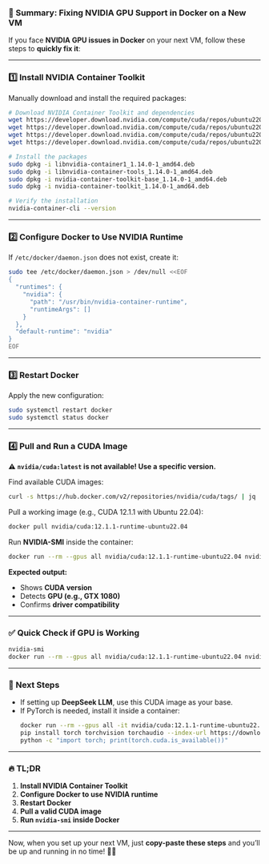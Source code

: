### **🚀 Summary: Fixing NVIDIA GPU Support in Docker on a New VM**  

If you face **NVIDIA GPU issues in Docker** on your next VM, follow these steps to **quickly fix it**:

---

### **1️⃣ Install NVIDIA Container Toolkit**
Manually download and install the required packages:

```bash
# Download NVIDIA Container Toolkit and dependencies
wget https://developer.download.nvidia.com/compute/cuda/repos/ubuntu2204/x86_64/libnvidia-container1_1.14.0-1_amd64.deb
wget https://developer.download.nvidia.com/compute/cuda/repos/ubuntu2204/x86_64/libnvidia-container-tools_1.14.0-1_amd64.deb
wget https://developer.download.nvidia.com/compute/cuda/repos/ubuntu2204/x86_64/nvidia-container-toolkit-base_1.14.0-1_amd64.deb
wget https://developer.download.nvidia.com/compute/cuda/repos/ubuntu2204/x86_64/nvidia-container-toolkit_1.14.0-1_amd64.deb

# Install the packages
sudo dpkg -i libnvidia-container1_1.14.0-1_amd64.deb
sudo dpkg -i libnvidia-container-tools_1.14.0-1_amd64.deb
sudo dpkg -i nvidia-container-toolkit-base_1.14.0-1_amd64.deb
sudo dpkg -i nvidia-container-toolkit_1.14.0-1_amd64.deb

# Verify the installation
nvidia-container-cli --version
```

---

### **2️⃣ Configure Docker to Use NVIDIA Runtime**
If `/etc/docker/daemon.json` does not exist, create it:

```bash
sudo tee /etc/docker/daemon.json > /dev/null <<EOF
{
  "runtimes": {
    "nvidia": {
      "path": "/usr/bin/nvidia-container-runtime",
      "runtimeArgs": []
    }
  },
  "default-runtime": "nvidia"
}
EOF
```

---

### **3️⃣ Restart Docker**
Apply the new configuration:

```bash
sudo systemctl restart docker
sudo systemctl status docker
```

---

### **4️⃣ Pull and Run a CUDA Image**
**⚠️ `nvidia/cuda:latest` is not available! Use a specific version.**

Find available CUDA images:

```bash
curl -s https://hub.docker.com/v2/repositories/nvidia/cuda/tags/ | jq '.results[].name'
```

Pull a working image (e.g., CUDA 12.1.1 with Ubuntu 22.04):

```bash
docker pull nvidia/cuda:12.1.1-runtime-ubuntu22.04
```

Run **NVIDIA-SMI** inside the container:

```bash
docker run --rm --gpus all nvidia/cuda:12.1.1-runtime-ubuntu22.04 nvidia-smi
```

**Expected output:**  
- Shows **CUDA version**
- Detects **GPU (e.g., GTX 1080)**
- Confirms **driver compatibility**

---

### **✅ Quick Check if GPU is Working**
```bash
nvidia-smi
docker run --rm --gpus all nvidia/cuda:12.1.1-runtime-ubuntu22.04 nvidia-smi
```

---

### **🎯 Next Steps**
- If setting up **DeepSeek LLM**, use this CUDA image as your base.
- If PyTorch is needed, install it inside a container:
  ```bash
  docker run --rm --gpus all -it nvidia/cuda:12.1.1-runtime-ubuntu22.04 bash
  pip install torch torchvision torchaudio --index-url https://download.pytorch.org/whl/cu121
  python -c "import torch; print(torch.cuda.is_available())"
  ```

---

### **🔥 TL;DR**
1. **Install NVIDIA Container Toolkit**
2. **Configure Docker to use NVIDIA runtime**
3. **Restart Docker**
4. **Pull a valid CUDA image**
5. **Run `nvidia-smi` inside Docker**

---

Now, when you set up your next VM, just **copy-paste these steps** and you’ll be up and running in no time! 🚀💡